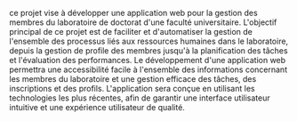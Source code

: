 ce projet vise à développer une application web pour la gestion des membres du laboratoire 
de doctorat d'une faculté universitaire. L'objectif principal de ce projet est de 
faciliter et d'automatiser la gestion de l'ensemble des processus liés aux 
ressources humaines dans le laboratoire, depuis la gestion de profile des 
membres jusqu'à la planification des tâches et l'évaluation des 
performances. 
Le développement d'une application web permettra une accessibilité facile à 
l'ensemble des informations concernant les membres du laboratoire et une 
gestion efficace des tâches, des inscriptions et des profils. L'application sera 
conçue en utilisant les technologies les plus récentes, afin de garantir une 
interface utilisateur intuitive et une expérience utilisateur de qualité.
